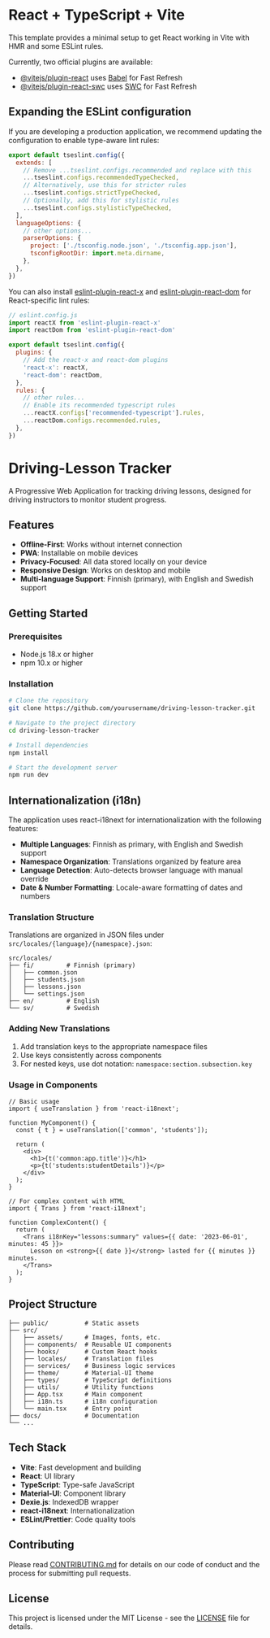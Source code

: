 # React + TypeScript + Vite

This template provides a minimal setup to get React working in Vite with HMR and some ESLint rules.

Currently, two official plugins are available:

- [@vitejs/plugin-react](https://github.com/vitejs/vite-plugin-react/blob/main/packages/plugin-react) uses [Babel](https://babeljs.io/) for Fast Refresh
- [@vitejs/plugin-react-swc](https://github.com/vitejs/vite-plugin-react/blob/main/packages/plugin-react-swc) uses [SWC](https://swc.rs/) for Fast Refresh

## Expanding the ESLint configuration

If you are developing a production application, we recommend updating the configuration to enable type-aware lint rules:

```js
export default tseslint.config({
  extends: [
    // Remove ...tseslint.configs.recommended and replace with this
    ...tseslint.configs.recommendedTypeChecked,
    // Alternatively, use this for stricter rules
    ...tseslint.configs.strictTypeChecked,
    // Optionally, add this for stylistic rules
    ...tseslint.configs.stylisticTypeChecked,
  ],
  languageOptions: {
    // other options...
    parserOptions: {
      project: ['./tsconfig.node.json', './tsconfig.app.json'],
      tsconfigRootDir: import.meta.dirname,
    },
  },
})
```

You can also install [eslint-plugin-react-x](https://github.com/Rel1cx/eslint-react/tree/main/packages/plugins/eslint-plugin-react-x) and [eslint-plugin-react-dom](https://github.com/Rel1cx/eslint-react/tree/main/packages/plugins/eslint-plugin-react-dom) for React-specific lint rules:

```js
// eslint.config.js
import reactX from 'eslint-plugin-react-x'
import reactDom from 'eslint-plugin-react-dom'

export default tseslint.config({
  plugins: {
    // Add the react-x and react-dom plugins
    'react-x': reactX,
    'react-dom': reactDom,
  },
  rules: {
    // other rules...
    // Enable its recommended typescript rules
    ...reactX.configs['recommended-typescript'].rules,
    ...reactDom.configs.recommended.rules,
  },
})
```

# Driving-Lesson Tracker

A Progressive Web Application for tracking driving lessons, designed for driving instructors to monitor student progress.

## Features

- **Offline-First**: Works without internet connection
- **PWA**: Installable on mobile devices
- **Privacy-Focused**: All data stored locally on your device
- **Responsive Design**: Works on desktop and mobile
- **Multi-language Support**: Finnish (primary), with English and Swedish support

## Getting Started

### Prerequisites

- Node.js 18.x or higher
- npm 10.x or higher

### Installation

```bash
# Clone the repository
git clone https://github.com/yourusername/driving-lesson-tracker.git

# Navigate to the project directory
cd driving-lesson-tracker

# Install dependencies
npm install

# Start the development server
npm run dev
```

## Internationalization (i18n)

The application uses react-i18next for internationalization with the following features:

- **Multiple Languages**: Finnish as primary, with English and Swedish support
- **Namespace Organization**: Translations organized by feature area
- **Language Detection**: Auto-detects browser language with manual override
- **Date & Number Formatting**: Locale-aware formatting of dates and numbers

### Translation Structure

Translations are organized in JSON files under `src/locales/{language}/{namespace}.json`:

```
src/locales/
├── fi/         # Finnish (primary)
│   ├── common.json
│   ├── students.json
│   ├── lessons.json
│   └── settings.json
├── en/         # English
└── sv/         # Swedish
```

### Adding New Translations

1. Add translation keys to the appropriate namespace files
2. Use keys consistently across components
3. For nested keys, use dot notation: `namespace:section.subsection.key`

### Usage in Components

```tsx
// Basic usage
import { useTranslation } from 'react-i18next';

function MyComponent() {
  const { t } = useTranslation(['common', 'students']);
  
  return (
    <div>
      <h1>{t('common:app.title')}</h1>
      <p>{t('students:studentDetails')}</p>
    </div>
  );
}

// For complex content with HTML
import { Trans } from 'react-i18next';

function ComplexContent() {
  return (
    <Trans i18nKey="lessons:summary" values={{ date: '2023-06-01', minutes: 45 }}>
      Lesson on <strong>{{ date }}</strong> lasted for {{ minutes }} minutes.
    </Trans>
  );
}
```

## Project Structure

```
├── public/          # Static assets
├── src/
│   ├── assets/      # Images, fonts, etc.
│   ├── components/  # Reusable UI components
│   ├── hooks/       # Custom React hooks
│   ├── locales/     # Translation files
│   ├── services/    # Business logic services
│   ├── theme/       # Material-UI theme
│   ├── types/       # TypeScript definitions
│   ├── utils/       # Utility functions
│   ├── App.tsx      # Main component
│   ├── i18n.ts      # i18n configuration
│   └── main.tsx     # Entry point
├── docs/            # Documentation
└── ...
```

## Tech Stack

- **Vite**: Fast development and building
- **React**: UI library
- **TypeScript**: Type-safe JavaScript
- **Material-UI**: Component library
- **Dexie.js**: IndexedDB wrapper
- **react-i18next**: Internationalization
- **ESLint/Prettier**: Code quality tools

## Contributing

Please read [CONTRIBUTING.md](CONTRIBUTING.md) for details on our code of conduct and the process for submitting pull requests.

## License

This project is licensed under the MIT License - see the [LICENSE](LICENSE) file for details.
